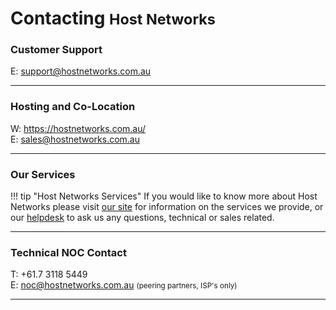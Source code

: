 # Contacting <small>Host Networks</small>

### Customer Support

E: [support@hostnetworks.com.au](mailto:support@%68ostnetworks%2Ecom.au)  

---

### Hosting and Co-Location
W: https://hostnetworks.com.au/  
E: [sales@hostnetworks.com.au](mailto:sa%6Ces@%68ostnetworks%2Ecom.au)  

---

### Our Services

!!! tip "Host Networks Services"
    If you would like to know more about Host Networks please visit [our site](https://hostnetworks.com.au/) for information on the services we provide, or our [helpdesk](https://helpdesk.hostnetworks.com.au/core/) to ask us any questions, technical or sales related.

---

### Technical NOC Contact  
T: +61.7 3118 5449  
E: [noc@hostnetworks.com.au](mailto:noc%40hos%74ne%74%77orks.com.a%75) <small>(peering partners, ISP's only)</small>

---
